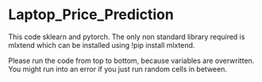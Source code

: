 # Laptop_Price_Prediction

This code sklearn and pytorch. The only non standard library required is mlxtend which can be installed using !pip install mlxtend. 

Please run the code from top to bottom, because variables are overwritten. You might run into an error if you just run random cells in between. 
